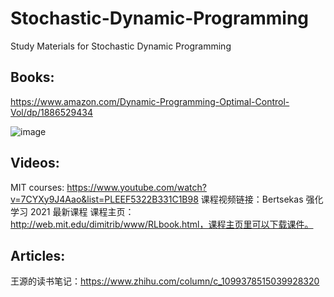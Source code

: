 # Stochastic-Dynamic-Programming
 Study Materials for Stochastic Dynamic Programming

## Books:
https://www.amazon.com/Dynamic-Programming-Optimal-Control-Vol/dp/1886529434

![image](https://user-images.githubusercontent.com/40359309/167287098-7ddf7b08-e468-48c4-b98a-a86f464d29e1.png)

## Videos:
MIT courses: https://www.youtube.com/watch?v=7CYXy9J4Aao&list=PLEEF5322B331C1B98
课程视频链接：Bertsekas 强化学习 2021 最新课程
课程主页：http://web.mit.edu/dimitrib/www/RLbook.html，课程主页里可以下载课件。

## Articles:
王源的读书笔记：https://www.zhihu.com/column/c_1099378515039928320
